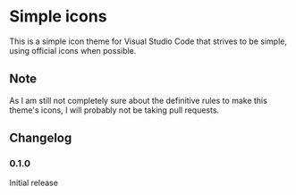 # Simple icons

This is a simple icon theme for Visual Studio Code that strives to be simple, using official icons when possible.

## Note

As I am still not completely sure about the definitive rules to make this theme's icons, I will probably not be taking pull requests.

## Changelog

### 0.1.0

Initial release
